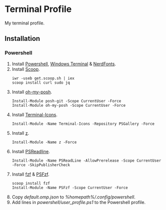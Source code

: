 # Terminal Profile

My terminal profile.

## Installation

### Powershell

1. Install [Powershell](https://apps.microsoft.com/store/detail/powershell/9MZ1SNWT0N5D), [Windows Terminal](https://apps.microsoft.com/store/detail/windows-terminal/9N0DX20HK701) & [NerdFonts](https://www.nerdfonts.com/).
2. Install [Scoop](https://scoop.sh/).
   ```
   iwr -useb get.scoop.sh | iex
   scoop install curl sudo jq
   ```
3. Install [oh-my-posh](https://ohmyposh.dev/).
   ```
   Install-Module posh-git -Scope CurrentUser -Force
   Install-Module oh-my-posh -Scope CurrentUser -Force
   ```
4. Install [Terminal-Icons](https://github.com/devblackops/Terminal-Icons).
   ```
   Install-Module -Name Terminal-Icons -Repository PSGallery -Force
   ```
5. Install [z](https://github.com/rupa/z).
   ```
   Install-Module -Name z -Force
   ```
6. Install [PSReadline](https://github.com/PowerShell/PSReadLine).
   ```
   Install-Module -Name PSReadLine -AllowPrerelease -Scope CurrentUser -Force -SkipPublisherCheck
   ```
7. Install [fzf](https://github.com/junegunn/fzf) & [PSFzf](https://github.com/kelleyma49/PSFzf).
   ```
   scoop install fzf
   Install-Module -Name PSFzf -Scope CurrentUser -Force
   ```
8. Copy _default.omp.json_ to _%homepath%/.config/powershell_.
9. Add lines in _powershell/user_profile.ps1_ to the Powershell profile.